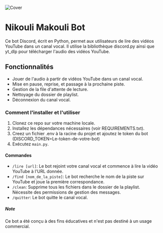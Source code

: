 ![Cover](https://github.com/Lumantis/BotAudio/main/NikouliMakouli.png)

# Nikouli Makouli Bot

Ce bot Discord, écrit en Python, permet aux utilisateurs de lire des vidéos YouTube dans un canal vocal. Il utilise la bibliothèque discord.py ainsi que yt_dlp pour télécharger l'audio des vidéos YouTube.

## Fonctionnalités

- Jouer de l'audio à partir de vidéos YouTube dans un canal vocal.
- Mise en pause, reprise, et passage à la prochaine piste.
- Gestion de la file d'attente de lecture.
- Nettoyage du dossier de playlist.
- Déconnexion du canal vocal.

### Comment l'installer et l'utiliser

1. Clonez ce repo sur votre machine locale.
2. Installez les dépendances nécessaires (voir REQUIREMENTS.txt).
3. Creez un fichier .env à la racine du projet et ajoutez le token du bot (DISCORD_TOKEN=Le-token-de-votre-bot)
4. Exécutez `main.py`.

#### Commandes

- `/lire [url]`: Le bot rejoint votre canal vocal et commence à lire la vidéo YouTube à l'URL donnée.
- `/find [nom_de_la_piste]`: Le bot recherche le nom de la piste sur YouTube et joue la première correspondance.
- `/clean`: Supprime tous les fichiers dans le dossier de la playlist. Nécessite des permissions de gestion des messages.
- `/quitter`: Le bot quitte le canal vocal.

##### Note

Ce bot a été conçu à des fins éducatives et n'est pas destiné à un usage commercial.
